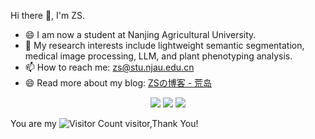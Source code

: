 

Hi there 👋, I'm ZS.
- 😄 I am now a student at Nanjing Agricultural University.
- 🔭 My research interests include lightweight semantic segmentation, medical image processing, LLM, and plant phenotyping analysis.
- 📫 How to reach me: zs@stu.njau.edu.cn
- 😄 Read more about my blog: [ZSの博客 - 荒岛](https://zsspce.top/)




<p align="center">
<a href="https://github.com/ZS1314"><img src="https://img.shields.io/badge/GitHub-ZS1314-blue?logo=github" /></a>

<img src="https://img.shields.io/badge/QQ-2151448264-green?logo=tencentqq" />
<!-- https://github.com/antonkomarev/github-profile-views-counter -->
<img src="https://komarev.com/ghpvc/?username=ZS1314&abbreviated=true&color=yellow" />
</p>
<!-- https://github.com/kyechan99/capsule-render -->

You are my ![Visitor Count](https://profile-counter.glitch.me/wisdom-zhe/count.svg) visitor,Thank You!


